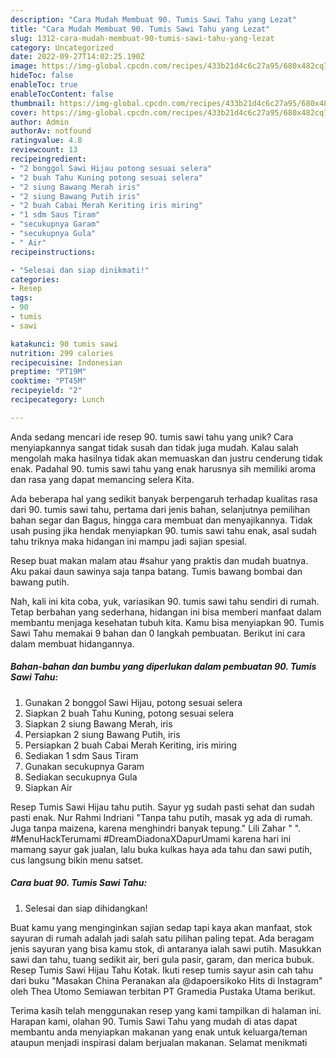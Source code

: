 ```yaml
---
description: "Cara Mudah Membuat 90. Tumis Sawi Tahu yang Lezat"
title: "Cara Mudah Membuat 90. Tumis Sawi Tahu yang Lezat"
slug: 1312-cara-mudah-membuat-90-tumis-sawi-tahu-yang-lezat
category: Uncategorized
date: 2022-09-27T14:02:25.190Z
image: https://img-global.cpcdn.com/recipes/433b21d4c6c27a95/680x482cq70/90-tumis-sawi-tahu-foto-resep-utama.jpg
hideToc: false
enableToc: true
enableTocContent: false
thumbnail: https://img-global.cpcdn.com/recipes/433b21d4c6c27a95/680x482cq70/90-tumis-sawi-tahu-foto-resep-utama.jpg
cover: https://img-global.cpcdn.com/recipes/433b21d4c6c27a95/680x482cq70/90-tumis-sawi-tahu-foto-resep-utama.jpg
author: Admin
authorAv: notfound
ratingvalue: 4.8
reviewcount: 13
recipeingredient:
- "2 bonggol Sawi Hijau potong sesuai selera"
- "2 buah Tahu Kuning potong sesuai selera"
- "2 siung Bawang Merah iris"
- "2 siung Bawang Putih iris"
- "2 buah Cabai Merah Keriting iris miring"
- "1 sdm Saus Tiram"
- "secukupnya Garam"
- "secukupnya Gula"
- " Air"
recipeinstructions:

- "Selesai dan siap dinikmati!"
categories:
- Resep
tags:
- 90
- tumis
- sawi

katakunci: 90 tumis sawi 
nutrition: 299 calories
recipecuisine: Indonesian
preptime: "PT19M"
cooktime: "PT45M"
recipeyield: "2"
recipecategory: Lunch

---
```





Anda sedang mencari ide resep 90. tumis sawi tahu yang unik? Cara menyiapkannya sangat tidak susah dan tidak juga mudah. Kalau salah mengolah maka hasilnya tidak akan memuaskan dan justru cenderung tidak enak. Padahal 90. tumis sawi tahu yang enak harusnya sih memiliki aroma dan rasa yang dapat memancing selera Kita.





Ada beberapa hal yang sedikit banyak berpengaruh terhadap kualitas rasa dari 90. tumis sawi tahu, pertama dari jenis bahan, selanjutnya pemilihan bahan segar dan Bagus, hingga cara membuat dan menyajikannya. Tidak usah pusing jika hendak menyiapkan 90. tumis sawi tahu enak,      asal sudah tahu triknya maka hidangan ini mampu jadi sajian spesial.














Resep buat makan malam atau #sahur yang praktis dan mudah buatnya. Aku pakai daun sawinya saja tanpa batang. Tumis bawang bombai dan bawang putih.






Nah, kali ini kita coba, yuk, variasikan 90. tumis sawi tahu sendiri di rumah. Tetap berbahan yang sederhana, hidangan ini bisa memberi manfaat dalam membantu menjaga kesehatan tubuh kita. Kamu bisa menyiapkan 90. Tumis Sawi Tahu memakai 9 bahan dan 0 langkah pembuatan. Berikut ini cara dalam membuat hidangannya.

<!--inarticleads1-->

##### Bahan-bahan dan bumbu yang diperlukan dalam pembuatan 90. Tumis Sawi Tahu:

1. Gunakan 2 bonggol Sawi Hijau, potong sesuai selera
1. Siapkan 2 buah Tahu Kuning, potong sesuai selera
1. Siapkan 2 siung Bawang Merah, iris
1. Persiapkan 2 siung Bawang Putih, iris
1. Persiapkan 2 buah Cabai Merah Keriting, iris miring
1. Sediakan 1 sdm Saus Tiram
1. Gunakan secukupnya Garam
1. Sediakan secukupnya Gula
1. Siapkan  Air


Resep Tumis Sawi Hijau tahu putih. Sayur yg sudah pasti sehat dan sudah pasti enak. Nur Rahmi Indriani &#34;Tanpa tahu putih, masak yg ada di rumah. Juga tanpa maizena, karena menghindri banyak tepung.&#34; Lili Zahar &#34; &#34;. #MenuHackTerumami #DreamDiadonaXDapurUmami karena hari ini mamang sayur gak jualan, lalu buka kulkas haya ada tahu dan sawi putih, cus langsung bikin menu satset. 

<!--inarticleads2-->

##### Cara buat 90. Tumis Sawi Tahu:


1. Selesai dan siap dihidangkan!

Buat kamu yang menginginkan sajian sedap tapi kaya akan manfaat, stok sayuran di rumah adalah jadi salah satu pilihan paling tepat. Ada beragam jenis sayuran yang bisa kamu stok, di antaranya ialah sawi putih. Masukkan sawi dan tahu, tuang sedikit air, beri gula pasir, garam, dan merica bubuk. Resep Tumis Sawi Hijau Tahu Kotak. Ikuti resep tumis sayur asin cah tahu dari buku &#34;Masakan China Peranakan ala @dapoersikoko Hits di Instagram&#34; oleh Thea Utomo Semiawan terbitan PT Gramedia Pustaka Utama berikut. 

Terima kasih telah menggunakan resep yang kami tampilkan di halaman ini. Harapan kami, olahan 90. Tumis Sawi Tahu yang mudah di atas dapat membantu anda menyiapkan makanan yang enak untuk keluarga/teman ataupun menjadi inspirasi dalam berjualan makanan. Selamat menikmati
